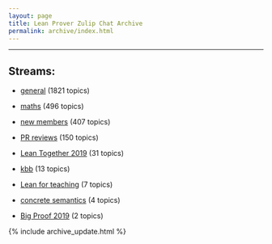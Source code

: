 ```yaml
---
layout: page
title: Lean Prover Zulip Chat Archive
permalink: archive/index.html
---
```


---

## Streams:

* [general](113488general/index.html) (1821 topics)

* [maths](116395maths/index.html) (496 topics)

* [new members](113489newmembers/index.html) (407 topics)

* [PR reviews](144837PRreviews/index.html) (150 topics)

* [Lean Together 2019](179818LeanTogether2019/index.html) (31 topics)

* [kbb](141825kbb/index.html) (13 topics)

* [Lean for teaching](187764Leanforteaching/index.html) (7 topics)

* [concrete semantics](187724concretesemantics/index.html) (4 topics)

* [Big Proof 2019](198800BigProof2019/index.html) (2 topics)


{% include archive_update.html %}